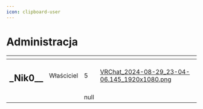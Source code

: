 ```yaml
---
icon: clipboard-user
---
```


# Administracja



<table data-view="cards"><thead><tr><th align="center"></th><th align="center"></th><th data-type="rating" data-max="5"></th><th data-hidden data-card-cover data-type="files"></th></tr></thead><tbody><tr><td align="center"><h2>_Nik0__</h2></td><td align="center">Właściciel</td><td>5</td><td><a href="../.gitbook/assets/VRChat_2024-08-29_23-04-06.145_1920x1080.png">VRChat_2024-08-29_23-04-06.145_1920x1080.png</a></td></tr><tr><td align="center"></td><td align="center"></td><td>null</td><td></td></tr></tbody></table>
